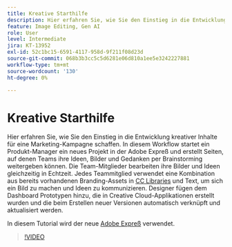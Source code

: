 ```yaml
---
title: Kreative Starthilfe
description: Hier erfahren Sie, wie Sie den Einstieg in die Entwicklung kreativer Inhalte für eine Marketing-Kampagne schaffen
feature: Image Editing, Gen AI
role: User
level: Intermediate
jira: KT-13952
exl-id: 52c1bc15-6591-4117-958d-9f211f08d23d
source-git-commit: 068b3b3cc5c5d6281e06d810a1ee5e3242227881
workflow-type: tm+mt
source-wordcount: '130'
ht-degree: 0%

---
```


# Kreative Starthilfe

Hier erfahren Sie, wie Sie den Einstieg in die Entwicklung kreativer Inhalte für eine Marketing-Kampagne schaffen. In diesem Workflow startet ein Produkt-Manager ein neues Projekt in der Adobe Expreß und erstellt Seiten, auf denen Teams ihre Ideen, Bilder und Gedanken per Brainstorming weitergeben können. Die Team-Mitglieder bearbeiten ihre Bilder und Ideen gleichzeitig in Echtzeit. Jedes Teammitglied verwendet eine Kombination aus bereits vorhandenen Branding-Assets in [CC Libraries](cc-libraries.md) und Text, um sich ein Bild zu machen und Ideen zu kommunizieren. Designer fügen dem Dashboard Prototypen hinzu, die in Creative Cloud-Applikationen erstellt wurden und die beim Erstellen neuer Versionen automatisch verknüpft und aktualisiert werden.

In diesem Tutorial wird der neue [Adobe Expreß](https://www.adobe.com/express/) verwendet.

>[!VIDEO](https://video.tv.adobe.com/v/3446170?quality=12&learn=on&hidetitle=true&captions=ger)
